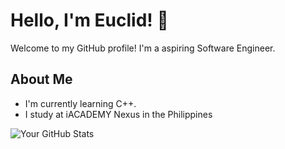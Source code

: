 # Hello, I'm Euclid! 👋

Welcome to my GitHub profile! I'm a aspiring Software Engineer.

## About Me

- I'm currently learning C++.
- I study at iACADEMY Nexus in the Philippines

![Your GitHub Stats](https://github-readme-stats.vercel.app/api?username=Aethereux&show_icons=true&theme=radical)
